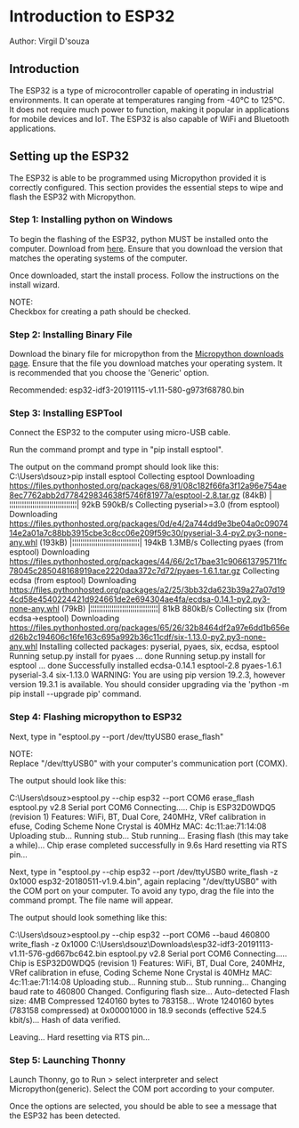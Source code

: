 # Introduction to ESP32

Author: Virgil D'souza

## Introduction

The ESP32 is a type of microcontroller
capable of operating in industrial
environments. It can operate at temperatures
ranging from -40&deg;C to 125&deg;C. It does
not require much power to function, making
it popular in applications for mobile
devices and IoT. The ESP32 is also capable of
WiFi and Bluetooth applications.

## Setting up the ESP32

The ESP32 is able to be programmed using Micropython provided
it is correctly configured. This section provides the essential
steps to wipe and flash the ESP32 with Micropython.

### Step 1: Installing python on Windows

To begin the flashing of the ESP32, python MUST be installed
onto the computer. Download from [here](python.org/downloads).
Ensure that you download the version that matches the operating
systems of the computer.

Once downloaded, start the install process. Follow the instructions
on the install wizard.

NOTE:
<br>Checkbox for creating a path should be checked.

### Step 2: Installing Binary File

Download the binary file for micropython from the
[Micropython downloads page](https://micropython.org/download#esp32).
Ensure that the file you download matches your operating system.
It is recommended that you choose the 'Generic' option.

Recommended: esp32-idf3-20191115-v1.11-580-g973f68780.bin

### Step 3: Installing ESPTool

Connect the ESP32 to the computer using micro-USB cable.

Run the command prompt and type in "pip install esptool".

The output on the command prompt should look like this:
C:\Users\dsouz>pip install esptool
Collecting esptool
  Downloading https://files.pythonhosted.org/packages/68/91/08c182f66fa3f12a96e754ae8ec7762abb2d778429834638f5746f81977a/esptool-2.8.tar.gz (84kB)
     |¦¦¦¦¦¦¦¦¦¦¦¦¦¦¦¦¦¦¦¦¦¦¦¦¦¦¦¦¦¦¦¦| 92kB 590kB/s
Collecting pyserial>=3.0 (from esptool)
  Downloading https://files.pythonhosted.org/packages/0d/e4/2a744dd9e3be04a0c0907414e2a01a7c88bb3915cbe3c8cc06e209f59c30/pyserial-3.4-py2.py3-none-any.whl (193kB)
     |¦¦¦¦¦¦¦¦¦¦¦¦¦¦¦¦¦¦¦¦¦¦¦¦¦¦¦¦¦¦¦¦| 194kB 1.3MB/s
Collecting pyaes (from esptool)
  Downloading https://files.pythonhosted.org/packages/44/66/2c17bae31c906613795711fc78045c285048168919ace2220daa372c7d72/pyaes-1.6.1.tar.gz
Collecting ecdsa (from esptool)
  Downloading https://files.pythonhosted.org/packages/a2/25/3bb32da623b39a27a07d194cd58e4540224421d924661de2e694304ae4fa/ecdsa-0.14.1-py2.py3-none-any.whl (79kB)
     |¦¦¦¦¦¦¦¦¦¦¦¦¦¦¦¦¦¦¦¦¦¦¦¦¦¦¦¦¦¦¦¦| 81kB 880kB/s
Collecting six (from ecdsa->esptool)
  Downloading https://files.pythonhosted.org/packages/65/26/32b8464df2a97e6dd1b656ed26b2c194606c16fe163c695a992b36c11cdf/six-1.13.0-py2.py3-none-any.whl
Installing collected packages: pyserial, pyaes, six, ecdsa, esptool
  Running setup.py install for pyaes ... done
  Running setup.py install for esptool ... done
Successfully installed ecdsa-0.14.1 esptool-2.8 pyaes-1.6.1 pyserial-3.4 six-1.13.0
WARNING: You are using pip version 19.2.3, however version 19.3.1 is available.
You should consider upgrading via the 'python -m pip install --upgrade pip' command.

### Step 4: Flashing micropython to ESP32

Next, type in "esptool.py --port /dev/ttyUSB0 erase_flash"

NOTE: <br>
Replace "/dev/ttyUSB0" with your computer's communication port (COMX).

The output should look like this:

C:\Users\dsouz>esptool.py --chip esp32 --port COM6 erase_flash
esptool.py v2.8
Serial port COM6
Connecting.....
Chip is ESP32D0WDQ5 (revision 1)
Features: WiFi, BT, Dual Core, 240MHz, VRef calibration in efuse, Coding Scheme None
Crystal is 40MHz
MAC: 4c:11:ae:71:14:08
Uploading stub...
Running stub...
Stub running...
Erasing flash (this may take a while)...
Chip erase completed successfully in 9.6s
Hard resetting via RTS pin...

Next, type in "esptool.py --chip esp32 --port /dev/ttyUSB0 write_flash -z 0x1000 esp32-20180511-v1.9.4.bin",
again replacing "/dev/ttyUSB0" with the COM port on your computer. To avoid
any typo, drag the file into the command prompt. The file name will
appear.

The output should look something like this:

C:\Users\dsouz>esptool.py --chip esp32 --port COM6 --baud 460800 write_flash -z 0x1000 C:\Users\dsouz\Downloads\esp32-idf3-20191113-v1.11-576-gd667bc642.bin
esptool.py v2.8
Serial port COM6
Connecting.....
Chip is ESP32D0WDQ5 (revision 1)
Features: WiFi, BT, Dual Core, 240MHz, VRef calibration in efuse, Coding Scheme None
Crystal is 40MHz
MAC: 4c:11:ae:71:14:08
Uploading stub...
Running stub...
Stub running...
Changing baud rate to 460800
Changed.
Configuring flash size...
Auto-detected Flash size: 4MB
Compressed 1240160 bytes to 783158...
Wrote 1240160 bytes (783158 compressed) at 0x00001000 in 18.9 seconds (effective 524.5 kbit/s)...
Hash of data verified.

Leaving...
Hard resetting via RTS pin...

### Step 5: Launching Thonny

Launch Thonny, go to Run > select interpreter and select Micropython(generic).
Select the COM port according to your computer.

Once the options are selected, you should be able to see a
message that the ESP32 has been detected.
